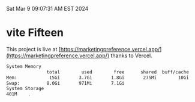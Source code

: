 Sat Mar  9 09:07:31 AM EST 2024

# vite Fifteen


This project is live at [https://marketingpreference.vercel.app/](https://marketingpreference.vercel.app/) thanks to Vercel.

```bash
System Memory
               total        used        free      shared  buff/cache   available
Mem:            15Gi       3.7Gi       1.8Gi       275Mi        10Gi        11Gi
Swap:          8.0Gi       971Mi       7.1Gi
System Storage
401M	.
```
